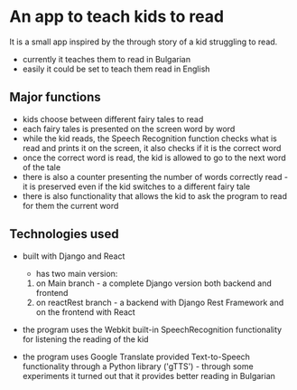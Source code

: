 # An app to teach kids to read

It is a small app inspired by the through story of a kid struggling to read.

- currently it teaches them to read in Bulgarian
- easily it could be set to teach them read in English

## Major functions
- kids choose between different fairy tales to read
- each fairy tales is presented on the screen word by word
- while the kid reads, the Speech Recognition function checks what is read and prints it on the screen, it also checks
if it is the correct word
- once the correct word is read, the kid is allowed to go to the next word of the tale
- there is also a counter presenting the number of words correctly read - it is preserved even if the kid switches to a different
fairy tale
- there is also functionality that allows the kid to ask the program to read for them the current word

## Technologies used
- built with Django and React
  - has two main version:
  1. on Main branch - a complete Django version both backend and frontend
  2. on reactRest branch - a backend with Django Rest Framework and on the frontend with React

- the program uses the Webkit built-in SpeechRecognition functionality for listening the reading of the kid
- the program uses Google Translate provided Text-to-Speech functionality through a Python library ('gTTS') - through some experiments
it turned out that it provides better reading in Bulgarian